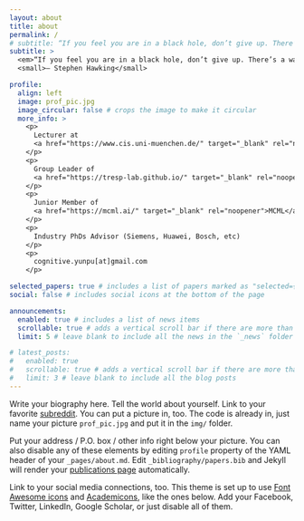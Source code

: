 ```yaml
---
layout: about
title: about
permalink: /
# subtitle: “If you feel you are in a black hole, don’t give up. There’s a way out.” — Stephen Hawking
subtitle: >
  <em>“If you feel you are in a black hole, don’t give up. There’s a way out.”</em><br>
  <small>— Stephen Hawking</small>

profile:
  align: left
  image: prof_pic.jpg
  image_circular: false # crops the image to make it circular
  more_info: >
    <p>
      Lecturer at 
      <a href="https://www.cis.uni-muenchen.de/" target="_blank" rel="noopener">CIS LMU</a>
    </p>
    <p>
      Group Leader of 
      <a href="https://tresp-lab.github.io/" target="_blank" rel="noopener">TRESP Lab</a>
    </p>
    <p>
      Junior Member of 
      <a href="https://mcml.ai/" target="_blank" rel="noopener">MCML</a>
    </p>
    <p>
      Industry PhDs Advisor (Siemens, Huawei, Bosch, etc)
    </p>
    <p>
      cognitive.yunpu[at]gmail.com
    </p>

selected_papers: true # includes a list of papers marked as "selected={true}"
social: false # includes social icons at the bottom of the page

announcements:
  enabled: true # includes a list of news items
  scrollable: true # adds a vertical scroll bar if there are more than 3 news items
  limit: 5 # leave blank to include all the news in the `_news` folder

# latest_posts:
#   enabled: true
#   scrollable: true # adds a vertical scroll bar if there are more than 3 new posts items
#   limit: 3 # leave blank to include all the blog posts
---
```


Write your biography here. Tell the world about yourself. Link to your favorite [subreddit](http://reddit.com). You can put a picture in, too. The code is already in, just name your picture `prof_pic.jpg` and put it in the `img/` folder.

Put your address / P.O. box / other info right below your picture. You can also disable any of these elements by editing `profile` property of the YAML header of your `_pages/about.md`. Edit `_bibliography/papers.bib` and Jekyll will render your [publications page](/al-folio/publications/) automatically.

Link to your social media connections, too. This theme is set up to use [Font Awesome icons](https://fontawesome.com/) and [Academicons](https://jpswalsh.github.io/academicons/), like the ones below. Add your Facebook, Twitter, LinkedIn, Google Scholar, or just disable all of them. 
